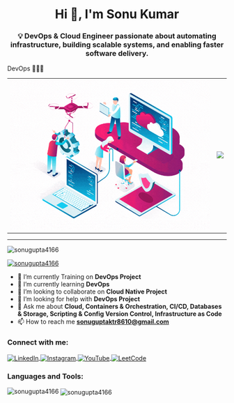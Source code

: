 <h1 align="center">Hi 👋, I'm Sonu Kumar</h1>
<h3 align="center">💡 DevOps & Cloud Engineer passionate about automating infrastructure, building scalable systems, and enabling faster software delivery.</h3>

DevOps 🤷🏻‍♂️

<!-- ✅ DevOps GIF Section (Profile Centered) -->
<!-- ✅ DevOps GIF Section: Left & Right in same row -->
<table width="100%">
  <tr>
    <td align="left">
      <img src="https://github.com/sonugupta4166/sonugupta4166/blob/643601120170148fc582cf9adbfe553642a65a42/devOps-trends.gif" 
           alt="DevOps Workflow" width="500" />
    </td>
    <td align="right">
      <img src="https://github.com/sonugupta4166/sonugupta4166/blob/e985f750c22f167631c4a830a5e2fb8c9e83e77b/DevOps%20%F0%9F%A4%B7%F0%9F%8F%BB%E2%80%8D%E2%99%82%EF%B8%8F.gif" 
           width="500px" />
    </td>
  </tr>
</table>

---

<p align="left"> 
  <img src="https://komarev.com/ghpvc/?username=sonugupta4166&label=Profile%20views&color=0e75b6&style=flat" alt="sonugupta4166" /> 
</p>

<p align="left"> 
  <a href="https://github.com/ryo-ma/github-profile-trophy">
    <img src="https://github-profile-trophy.vercel.app/?username=sonugupta4166" alt="sonugupta4166" />
  </a> 
</p>

- 🔭 I’m currently Training on **DevOps Project**  
- 🌱 I’m currently learning **DevOps**  
- 👯 I’m looking to collaborate on **Cloud Native Project**  
- 🤝 I’m looking for help with **DevOps Project**  
- 💬 Ask me about **Cloud, Containers & Orchestration, CI/CD, Databases & Storage, Scripting & Config Version Control, Infrastructure as Code**  
- 📫 How to reach me **sonuguptaktr8610@gmail.com**

<h3 align="left">Connect with me:</h3>
<p align="left">
<a href="https://www.linkedin.com/in/sonu-kumar-b4127a25a/" target="blank">
  <img align="center" src="https://raw.githubusercontent.com/rahuldkjain/github-profile-readme-generator/master/src/images/icons/Social/linked-in-alt.svg" alt="LinkedIn" height="30" width="40" />
</a>
<a href="https://instagram.com/sonugupta4166" target="blank">
  <img align="center" src="https://raw.githubusercontent.com/rahuldkjain/github-profile-readme-generator/master/src/images/icons/Social/instagram.svg" alt="Instagram" height="30" width="40" />
</a>
<a href="https://www.youtube.com/c/@silentsonugupta8657" target="blank">
  <img align="center" src="https://raw.githubusercontent.com/rahuldkjain/github-profile-readme-generator/master/src/images/icons/Social/youtube.svg" alt="YouTube" height="30" width="40" />
</a>
<a href="https://www.leetcode.com/leetcode416" target="blank">
  <img align="center" src="https://raw.githubusercontent.com/rahuldkjain/github-profile-readme-generator/master/src/images/icons/Social/leet-code.svg" alt="LeetCode" height="30" width="40" />
</a>
</p>

<h3 align="left">Languages and Tools:</h3>
<!-- (Your tools section same rahega) -->

<p><img align="left" src="https://github-readme-stats.vercel.app/api/top-langs?username=sonugupta4166&show_icons=true&locale=en&layout=compact" alt="sonugupta4166" /></p>

<p>&nbsp;<img align="center" src="https://github-readme-stats.vercel.app/api?username=sonugupta4166&show_icons=true&locale=en" alt="sonugupta4166" /></p>
